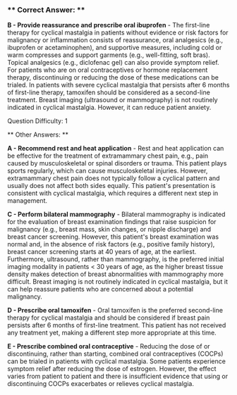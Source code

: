 ### ** Correct Answer: **

**B - Provide reassurance and prescribe oral ibuprofen** - The first-line therapy for cyclical mastalgia in patients without evidence or risk factors for malignancy or inflammation consists of reassurance, oral analgesics (e.g., ibuprofen or acetaminophen), and supportive measures, including cold or warm compresses and support garments (e.g., well-fitting, soft bras). Topical analgesics (e.g., diclofenac gel) can also provide symptom relief. For patients who are on oral contraceptives or hormone replacement therapy, discontinuing or reducing the dose of these medications can be trialed. In patients with severe cyclical mastalgia that persists after 6 months of first-line therapy, tamoxifen should be considered as a second-line treatment. Breast imaging (ultrasound or mammography) is not routinely indicated in cyclical mastalgia. However, it can reduce patient anxiety.

Question Difficulty: 1

** Other Answers: **

**A - Recommend rest and heat application** - Rest and heat application can be effective for the treatment of extramammary chest pain, e.g., pain caused by musculoskeletal or spinal disorders or trauma. This patient plays sports regularly, which can cause musculoskeletal injuries. However, extramammary chest pain does not typically follow a cyclical pattern and usually does not affect both sides equally. This patient's presentation is consistent with cyclical mastalgia, which requires a different next step in management.

**C - Perform bilateral mammography** - Bilateral mammography is indicated for the evaluation of breast examination findings that raise suspicion for malignancy (e.g., breast mass, skin changes, or nipple discharge) and breast cancer screening. However, this patient's breast examination was normal and, in the absence of risk factors (e.g., positive family history), breast cancer screening starts at 40 years of age, at the earliest. Furthermore, ultrasound, rather than mammography, is the preferred initial imaging modality in patients < 30 years of age, as the higher breast tissue density makes detection of breast abnormalities with mammography more difficult. Breast imaging is not routinely indicated in cyclical mastalgia, but it can help reassure patients who are concerned about a potential malignancy.

**D - Prescribe oral tamoxifen** - Oral tamoxifen is the preferred second-line therapy for cyclical mastalgia and should be considered if breast pain persists after 6 months of first-line treatment. This patient has not received any treatment yet, making a different step more appropriate at this time.

**E - Prescribe combined oral contraceptive** - Reducing the dose of or discontinuing, rather than starting, combined oral contraceptives (COCPs) can be trialed in patients with cyclical mastalgia. Some patients experience symptom relief after reducing the dose of estrogen. However, the effect varies from patient to patient and there is insufficient evidence that using or discontinuing COCPs exacerbates or relieves cyclical mastalgia.

